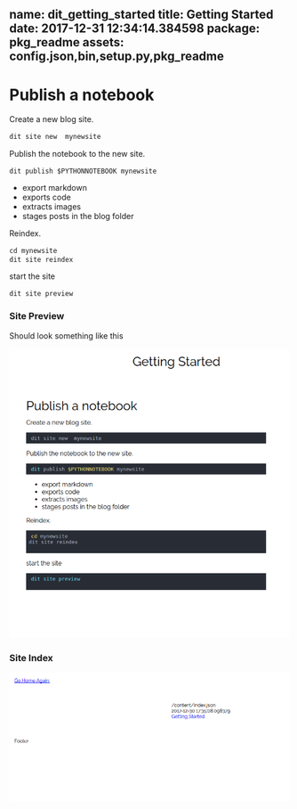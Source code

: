 name: dit_getting_started
title: Getting Started
date: 2017-12-31 12:34:14.384598
package: pkg_readme
assets: config.json,bin,setup.py,pkg_readme
---

# Publish a notebook 

Create a new blog site.

``` bash 
dit site new  mynewsite 
```


Publish the notebook to the new site. 
```
dit publish $PYTHONNOTEBOOK mynewsite 
```

* export markdown 
* exports code 
* extracts images 
* stages posts in the blog folder 

Reindex. 


```
cd mynewsite 
dit site reindex

```

start the site 

```
dit site preview 

```


### Site Preview 

Should look something like this 


![](/images/site_preview.png)


###  Site Index 

![](/images/site_index.png)
